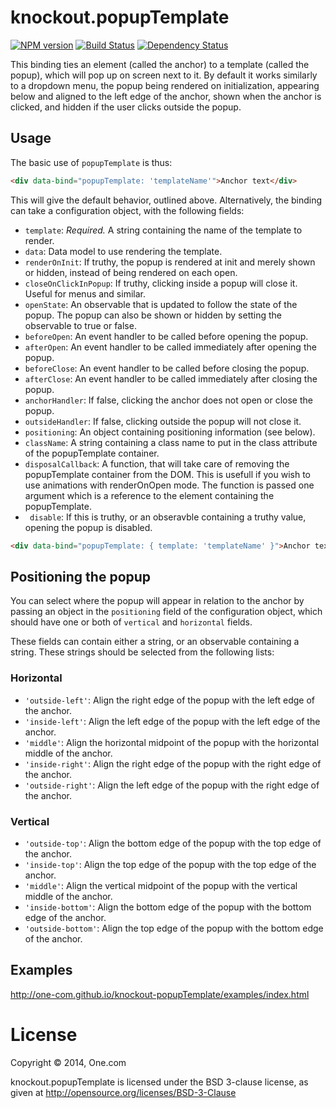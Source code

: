 # knockout.popupTemplate

[![NPM version](https://badge.fury.io/js/knockout-popup-template.svg)](http://badge.fury.io/js/knockout-popup-template)
[![Build Status](https://travis-ci.org/One-com/knockout-popupTemplate.svg?branch=master)](https://travis-ci.org/One-com/knockout-popupTemplate)
[![Dependency Status](https://david-dm.org/One-com/knockout-popupTemplate.png)](https://david-dm.org/One-com/knockout-popupTemplate)

This binding ties an element (called the anchor) to a template (called the popup), which will pop up on screen next to it. By default it works similarly to a dropdown menu, the popup being rendered on initialization, appearing below and aligned to the left edge of the anchor, shown when the anchor is clicked, and hidden if the user clicks outside the popup.

## Usage

The basic use of `popupTemplate` is thus:

```html
<div data-bind="popupTemplate: 'templateName'">Anchor text</div>
```

This will give the default behavior, outlined above. Alternatively, the binding can take a configuration object, with the following fields:

- `template`: *Required.* A string containing the name of the template to render.
- `data`: Data model to use rendering the template.
- `renderOnInit`: If truthy, the popup is rendered at init and merely shown or hidden, instead of being rendered on each open.
- `closeOnClickInPopup`: If truthy, clicking inside a popup will close it. Useful for menus and similar.
- `openState`: An observable that is updated to follow the state of the popup. The popup can also be shown or hidden by setting the observable to true or false.
- `beforeOpen`: An event handler to be called before opening the popup.
- `afterOpen`: An event handler to be called immediately after opening the popup.
- `beforeClose`: An event handler to be called before closing the popup.
- `afterClose`: An event handler to be called immediately after closing the popup.
- `anchorHandler`: If false, clicking the anchor does not open or close the popup.
- `outsideHandler`: If false, clicking outside the popup will not close it.
- `positioning`: An object containing positioning information (see below).
- `className`: A string containing a class name to put in the class attribute of the popupTemplate container.
- `disposalCallback`: A function, that will take care of removing the popupTemplate container from the DOM. This is usefull if you wish to use animations with renderOnOpen mode. The function is passed one argument which is a reference to the element containing the popupTemplate.
- ` disable`: If this is truthy, or an obseravble containing a truthy value, opening the popup is disabled.

```html
<div data-bind="popupTemplate: { template: 'templateName' }">Anchor text</div>
```

## Positioning the popup

You can select where the popup will appear in relation to the anchor by passing an object in the `positioning` field of the configuration object, which should have one or both of `vertical` and `horizontal` fields.

These fields can contain either a string, or an observable containing a string. These strings should be selected from the following lists:

### Horizontal

- `'outside-left'`: Align the right edge of the popup with the left edge of the anchor.
- `'inside-left'`: Align the left edge of the popup with the left edge of the anchor.
- `'middle'`: Align the horizontal midpoint of the popup with the horizontal middle of the anchor.
- `'inside-right'`: Align the right edge of the popup with the right edge of the anchor.
- `'outside-right'`: Align the left edge of the popup with the right edge of the anchor.

### Vertical

- `'outside-top'`: Align the bottom edge of the popup with the top edge of the anchor.
- `'inside-top'`: Align the top edge of the popup with the top edge of the anchor.
- `'middle'`: Align the vertical midpoint of the popup with the vertical middle of the anchor.
- `'inside-bottom'`: Align the bottom edge of the popup with the bottom edge of the anchor.
- `'outside-bottom'`: Align the top edge of the popup with the bottom edge of the anchor.

## Examples

http://one-com.github.io/knockout-popupTemplate/examples/index.html

# License

Copyright &copy; 2014, One.com

knockout.popupTemplate is licensed under the BSD 3-clause license, as given at http://opensource.org/licenses/BSD-3-Clause
